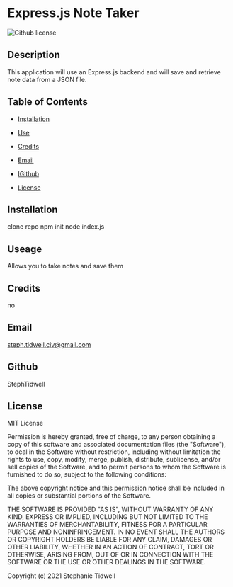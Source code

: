 # Express.js Note Taker
![Github license](https://img.shields.io/badge/License--blue.svg)
## Description
This application will use an Express.js backend and will save and retrieve note data from a JSON file.
## Table of Contents
* [Installation](#installation)
* [Use](#use)
* [Credits](#credits)
* [Email](#email)
* [IGithub](#github)

* [License](#license)
 
## Installation
clone repo
npm init
node index.js

## Useage
Allows you to take notes and save them
## Credits
no
## Email
steph.tidwell.civ@gmail.com
## Github
StephTidwell
## License
MIT License

Permission is hereby granted, free of charge, to any person obtaining a copy of this software and associated documentation files (the "Software"), to deal in the Software without restriction, including without limitation the rights to use, copy, modify, merge, publish, distribute, sublicense, and/or sell copies of the Software, and to permit persons to whom the Software is furnished to do so, subject to the following conditions:

The above copyright notice and this permission notice shall be included in all copies or substantial portions of the Software.

THE SOFTWARE IS PROVIDED "AS IS", WITHOUT WARRANTY OF ANY KIND, EXPRESS OR IMPLIED, INCLUDING BUT NOT LIMITED TO THE WARRANTIES OF MERCHANTABILITY, FITNESS FOR A PARTICULAR PURPOSE AND NONINFRINGEMENT. IN NO EVENT SHALL THE AUTHORS OR COPYRIGHT HOLDERS BE LIABLE FOR ANY CLAIM, DAMAGES OR OTHER LIABILITY, WHETHER IN AN ACTION OF CONTRACT, TORT OR OTHERWISE, ARISING FROM, OUT OF OR IN CONNECTION WITH THE SOFTWARE OR THE USE OR OTHER DEALINGS IN THE SOFTWARE.

Copyright (c) 2021 Stephanie Tidwell
